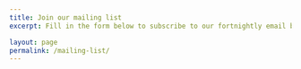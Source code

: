 ```yaml
---
title: Join our mailing list
excerpt: Fill in the form below to subscribe to our fortnightly email bulletin.

layout: page
permalink: /mailing-list/
---
```


<div>
<script src="http://digital.scvo.org.uk/js/cmph.js"></script>
</div>
